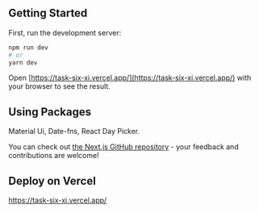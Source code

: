 ## Getting Started

First, run the development server:

```bash
npm run dev
# or
yarn dev
```

Open [https://task-six-xi.vercel.app/](https://task-six-xi.vercel.app/) with your browser to see the result.

## Using Packages

Material Ui, Date-fns, React Day Picker.

You can check out [the Next.js GitHub repository](https://github.com/mahamud751/task) - your feedback and contributions are welcome!

## Deploy on Vercel

https://task-six-xi.vercel.app/
